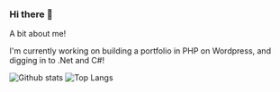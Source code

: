### Hi there 👋

<!--
**Livi-96/Livi-96** is a ✨ _special_ ✨ repository because its `README.md` (this file) appears on your GitHub profile.

Here are some ideas to get you started:

- 🔭 I’m currently working on ...
- 🌱 I’m currently learning ...
- 👯 I’m looking to collaborate on ...
- 🤔 I’m looking for help with ...
- 💬 Ask me about ...
- 📫 How to reach me: ...
- 😄 Pronouns: ...
- ⚡ Fun fact: ...
-->

A bit about me!

I'm currently working on building a portfolio in PHP on Wordpress, and digging in to .Net and C#!

<img src="https://github-readme-stats.vercel.app/api?username=Livi-96&hide=css,html&show_icons=true&theme=transparent" alt="Github stats"> ![Top Langs](https://github-readme-stats.vercel.app/api/top-langs/?username=Livi-96&hide=scss,html&theme=tokyonight)


